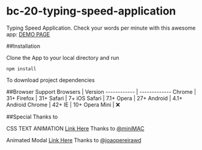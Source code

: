 # bc-20-typing-speed-application
Typing Speed Application. Check your words per minute with this awesome app: [DEMO PAGE](https://typingspeedapp.herokuapp.com/)


##Installation

Clone the App to your local directory and run

```
npm install 
```
To download project dependencies

##Browser Support
Browsers | Version
------------ | -------------
Chrome | 31+
Firefox | 31+
Safari | 7+
iOS Safari | 7.1+
Opera | 27+
Android | 4.1+
Android Chrome | 42+
IE | 10+
Opera Mini | :x:


##Special Thanks to

CSS TEXT ANIMATION [Link Here](https://github.com/miniMAC/magic)
Thanks to [@miniMAC](https://github.com/miniMAC)

Animated Modal [Link Here](https://github.com/joaopereirawd/animatedModal.js)
Thanks to [@joaopereirawd](https://github.com/joaopereirawd)
